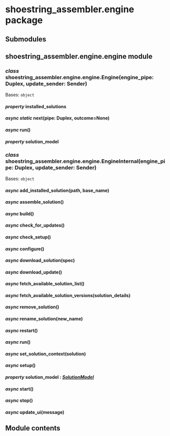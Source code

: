 # shoestring_assembler.engine package

## Submodules

## shoestring_assembler.engine.engine module

### *class* shoestring_assembler.engine.engine.Engine(engine_pipe: Duplex, update_sender: Sender)

Bases: `object`

#### *property* installed_solutions

#### *async static* next(pipe: Duplex, outcome=None)

#### *async* run()

#### *property* solution_model

### *class* shoestring_assembler.engine.engine.EngineInternal(engine_pipe: Duplex, update_sender: Sender)

Bases: `object`

#### *async* add_installed_solution(path, base_name)

#### *async* assemble_solution()

#### *async* build()

#### *async* check_for_updates()

#### *async* check_setup()

#### *async* configure()

#### *async* download_solution(spec)

#### *async* download_update()

#### *async* fetch_available_solution_list()

#### *async* fetch_available_solution_versions(solution_details)

#### *async* remove_solution()

#### *async* rename_solution(new_name)

#### *async* restart()

#### *async* run()

#### *async* set_solution_context(solution)

#### *async* setup()

#### *property* solution_model *: [SolutionModel](shoestring_assembler.model.md#shoestring_assembler.model.solution.SolutionModel)*

#### *async* start()

#### *async* stop()

#### *async* update_ui(message)

## Module contents

